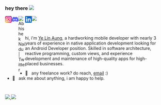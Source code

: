 ### hey there <img src="https://media.giphy.com/media/hvRJCLFzcasrR4ia7z/giphy.gif" width="25px">

<a href="https://www.instagram.com/yelinaung.me/">
  <img align="left" alt="Ye's Instagram" width="22px" src="https://raw.githubusercontent.com/aungyelin/aungyelin/main/assets/instagram.svg" />
</a>
<a href="https://discord.gg/Linn#1739">
  <img align="left" alt="Ye's Discord" width="22px" src="https://raw.githubusercontent.com/aungyelin/aungyelin/main/assets/discord.svg" />
</a>
<a href="https://twitter.com/yelinaung">
  <img align="left" alt="Abhishek Naidu | Twitter" width="22px" src="https://raw.githubusercontent.com/peterthehan/peterthehan/master/assets/twitter.svg" />
</a>
<a href="https://www.linkedin.com/in/aungyelin/">
  <img align="left" alt="Ye's LinkedIN" width="22px" src="https://raw.githubusercontent.com/aungyelin/aungyelin/main/assets/linkedin.svg" />
</a>

![](https://visitor-badge.glitch.me/badge?page_id=aungyelin.aungyelin)

<br />

hi, i'm [Ye Lin Aung](https://www.yelinaung.site/), a hardworking mobile developer with nearly 3 years of experience in native application development looking for an Android Developer position. Skilled in software architecture, reactive programming, custom views, and experience development and maintenance of high-quality apps for high-placed businesses.

- 💼 &nbsp; any freelance work? do reach, [email](mailto:yelinaung.me@gmail.com) :)
- 💬 &nbsp; ask me about anything, i am happy to help.

<br/>
<p align="left">
  <a href="https://www.yelinaung.site/" target="_blank">
  <img width="49%" src="https://github-readme-stats.vercel.app/api?username=aungyelin&show_icons=true&theme=dark&hide_border=true&count_private=true" />
  <img width="49%" src="https://github-readme-streak-stats.herokuapp.com/?user=aungyelin&theme=dark&hide_border=true" />
  </a>
</p>

